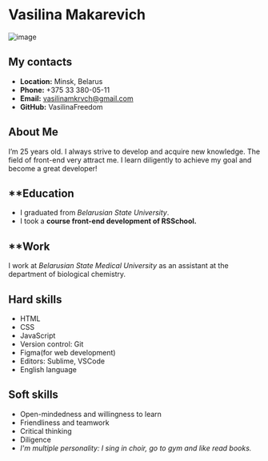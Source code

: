 # **Vasilina Makarevich**
![image](https://sun1.dataix-by-minsk.userapi.com/s/v1/ig2/7eD_DuMNYwuzDlWIRoVyo5QIyFjT9T-5yOGRoT8lk8n8jiTXHlmKA1we1tFl3DUeG3x-kZQN2UmR-lxzQveW3CYx.jpg?size=200x200&quality=96&crop=402,188,499,499&ava=1 "My photo")
## **My contacts**
* **Location:** Minsk, Belarus
* **Phone:** +375 33 380-05-11
* **Email:** vasilinamkrvch@gmail.com
* **GitHub:** VasilinaFreedom
## About Me
I’m 25 years old.
I always strive to develop and acquire new knowledge. The field of front-end very attract me. I learn diligently to achieve my goal and become a great developer!
## **Education
* I graduated from *Belarusian State University*.
* I took a **course front-end development of RSSchool.**
## **Work
I work at *Belarusian State Medical University* as an assistant at the department of biological chemistry.
## Hard skills
* HTML
* CSS
* JavaScript
* Version control: Git
* Figma(for web development)
* Editors: Sublime, VSCode
* English language
## Soft skills
* Open-mindedness and willingness to learn
* Friendliness and teamwork
* Critical thinking
* Diligence
* *I'm multiple personality: I sing in choir, go to gym and like read books.*